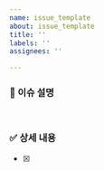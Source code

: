 ```yaml
---
name: issue_template
about: issue_template
title: ''
labels: ''
assignees: ''

---
```


<!-- <이슈 템플릿> -->
### 📌 이슈 설명

<br>

### ✅ 상세 내용
- [x]

<br>
